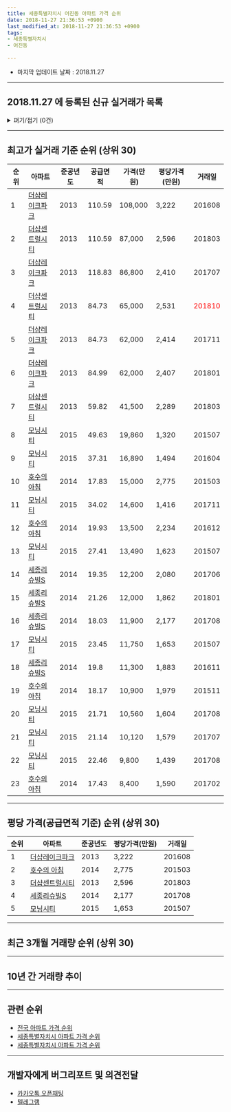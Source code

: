 ```yaml
---
title: 세종특별자치시 어진동 아파트 가격 순위
date: 2018-11-27 21:36:53 +0900
last_modified_at: 2018-11-27 21:36:53 +0900
tags:
- 세종특별자치시
- 어진동

---
```


* 마지막 업데이트 날짜 : 2018.11.27

---

## 2018.11.27 에 등록된 신규 실거래가 목록

<details>
<summary>펴기/접기 (0건)</summary>
<div markdown="1">

|아파트|준공년도|공급면적|가격(만원)|평당가격(만원)|거래일|
|---|---|---|---|---|---|
|없음||||||


</div>
</details>

---

## 최고가 실거래 기준 순위 (상위 30)


|순위|아파트|준공년도|공급면적|가격(만원)|평당가격(만원)|거래일|
|---|---|---|---|---|---|---|
|1|[더샵레이크파크](https://search.naver.com/search.naver?query=%EC%84%B8%EC%A2%85%ED%8A%B9%EB%B3%84%EC%9E%90%EC%B9%98%EC%8B%9C+%EC%96%B4%EC%A7%84%EB%8F%99+%EB%8D%94%EC%83%B5%EB%A0%88%EC%9D%B4%ED%81%AC%ED%8C%8C%ED%81%AC)|2013|110.59|108,000|3,222|201608|
|2|[더샵센트럴시티](https://search.naver.com/search.naver?query=%EC%84%B8%EC%A2%85%ED%8A%B9%EB%B3%84%EC%9E%90%EC%B9%98%EC%8B%9C+%EC%96%B4%EC%A7%84%EB%8F%99+%EB%8D%94%EC%83%B5%EC%84%BC%ED%8A%B8%EB%9F%B4%EC%8B%9C%ED%8B%B0)|2013|110.59|87,000|2,596|201803|
|3|[더샵레이크파크](https://search.naver.com/search.naver?query=%EC%84%B8%EC%A2%85%ED%8A%B9%EB%B3%84%EC%9E%90%EC%B9%98%EC%8B%9C+%EC%96%B4%EC%A7%84%EB%8F%99+%EB%8D%94%EC%83%B5%EB%A0%88%EC%9D%B4%ED%81%AC%ED%8C%8C%ED%81%AC)|2013|118.83|86,800|2,410|201707|
|4|[더샵센트럴시티](https://search.naver.com/search.naver?query=%EC%84%B8%EC%A2%85%ED%8A%B9%EB%B3%84%EC%9E%90%EC%B9%98%EC%8B%9C+%EC%96%B4%EC%A7%84%EB%8F%99+%EB%8D%94%EC%83%B5%EC%84%BC%ED%8A%B8%EB%9F%B4%EC%8B%9C%ED%8B%B0)|2013|84.73|65,000|2,531|<span style="color:red">201810</span>|
|5|[더샵레이크파크](https://search.naver.com/search.naver?query=%EC%84%B8%EC%A2%85%ED%8A%B9%EB%B3%84%EC%9E%90%EC%B9%98%EC%8B%9C+%EC%96%B4%EC%A7%84%EB%8F%99+%EB%8D%94%EC%83%B5%EB%A0%88%EC%9D%B4%ED%81%AC%ED%8C%8C%ED%81%AC)|2013|84.73|62,000|2,414|201711|
|6|[더샵레이크파크](https://search.naver.com/search.naver?query=%EC%84%B8%EC%A2%85%ED%8A%B9%EB%B3%84%EC%9E%90%EC%B9%98%EC%8B%9C+%EC%96%B4%EC%A7%84%EB%8F%99+%EB%8D%94%EC%83%B5%EB%A0%88%EC%9D%B4%ED%81%AC%ED%8C%8C%ED%81%AC)|2013|84.99|62,000|2,407|201801|
|7|[더샵센트럴시티](https://search.naver.com/search.naver?query=%EC%84%B8%EC%A2%85%ED%8A%B9%EB%B3%84%EC%9E%90%EC%B9%98%EC%8B%9C+%EC%96%B4%EC%A7%84%EB%8F%99+%EB%8D%94%EC%83%B5%EC%84%BC%ED%8A%B8%EB%9F%B4%EC%8B%9C%ED%8B%B0)|2013|59.82|41,500|2,289|201803|
|8|[모닝시티](https://search.naver.com/search.naver?query=%EC%84%B8%EC%A2%85%ED%8A%B9%EB%B3%84%EC%9E%90%EC%B9%98%EC%8B%9C+%EC%96%B4%EC%A7%84%EB%8F%99+%EB%AA%A8%EB%8B%9D%EC%8B%9C%ED%8B%B0)|2015|49.63|19,860|1,320|201507|
|9|[모닝시티](https://search.naver.com/search.naver?query=%EC%84%B8%EC%A2%85%ED%8A%B9%EB%B3%84%EC%9E%90%EC%B9%98%EC%8B%9C+%EC%96%B4%EC%A7%84%EB%8F%99+%EB%AA%A8%EB%8B%9D%EC%8B%9C%ED%8B%B0)|2015|37.31|16,890|1,494|201604|
|10|[호수의 아침](https://search.naver.com/search.naver?query=%EC%84%B8%EC%A2%85%ED%8A%B9%EB%B3%84%EC%9E%90%EC%B9%98%EC%8B%9C+%EC%96%B4%EC%A7%84%EB%8F%99+%ED%98%B8%EC%88%98%EC%9D%98+%EC%95%84%EC%B9%A8)|2014|17.83|15,000|2,775|201503|
|11|[모닝시티](https://search.naver.com/search.naver?query=%EC%84%B8%EC%A2%85%ED%8A%B9%EB%B3%84%EC%9E%90%EC%B9%98%EC%8B%9C+%EC%96%B4%EC%A7%84%EB%8F%99+%EB%AA%A8%EB%8B%9D%EC%8B%9C%ED%8B%B0)|2015|34.02|14,600|1,416|201711|
|12|[호수의 아침](https://search.naver.com/search.naver?query=%EC%84%B8%EC%A2%85%ED%8A%B9%EB%B3%84%EC%9E%90%EC%B9%98%EC%8B%9C+%EC%96%B4%EC%A7%84%EB%8F%99+%ED%98%B8%EC%88%98%EC%9D%98+%EC%95%84%EC%B9%A8)|2014|19.93|13,500|2,234|201612|
|13|[모닝시티](https://search.naver.com/search.naver?query=%EC%84%B8%EC%A2%85%ED%8A%B9%EB%B3%84%EC%9E%90%EC%B9%98%EC%8B%9C+%EC%96%B4%EC%A7%84%EB%8F%99+%EB%AA%A8%EB%8B%9D%EC%8B%9C%ED%8B%B0)|2015|27.41|13,490|1,623|201507|
|14|[세종리슈빌S](https://search.naver.com/search.naver?query=%EC%84%B8%EC%A2%85%ED%8A%B9%EB%B3%84%EC%9E%90%EC%B9%98%EC%8B%9C+%EC%96%B4%EC%A7%84%EB%8F%99+%EC%84%B8%EC%A2%85%EB%A6%AC%EC%8A%88%EB%B9%8CS)|2014|19.35|12,200|2,080|201706|
|15|[세종리슈빌S](https://search.naver.com/search.naver?query=%EC%84%B8%EC%A2%85%ED%8A%B9%EB%B3%84%EC%9E%90%EC%B9%98%EC%8B%9C+%EC%96%B4%EC%A7%84%EB%8F%99+%EC%84%B8%EC%A2%85%EB%A6%AC%EC%8A%88%EB%B9%8CS)|2014|21.26|12,000|1,862|201801|
|16|[세종리슈빌S](https://search.naver.com/search.naver?query=%EC%84%B8%EC%A2%85%ED%8A%B9%EB%B3%84%EC%9E%90%EC%B9%98%EC%8B%9C+%EC%96%B4%EC%A7%84%EB%8F%99+%EC%84%B8%EC%A2%85%EB%A6%AC%EC%8A%88%EB%B9%8CS)|2014|18.03|11,900|2,177|201708|
|17|[모닝시티](https://search.naver.com/search.naver?query=%EC%84%B8%EC%A2%85%ED%8A%B9%EB%B3%84%EC%9E%90%EC%B9%98%EC%8B%9C+%EC%96%B4%EC%A7%84%EB%8F%99+%EB%AA%A8%EB%8B%9D%EC%8B%9C%ED%8B%B0)|2015|23.45|11,750|1,653|201507|
|18|[세종리슈빌S](https://search.naver.com/search.naver?query=%EC%84%B8%EC%A2%85%ED%8A%B9%EB%B3%84%EC%9E%90%EC%B9%98%EC%8B%9C+%EC%96%B4%EC%A7%84%EB%8F%99+%EC%84%B8%EC%A2%85%EB%A6%AC%EC%8A%88%EB%B9%8CS)|2014|19.8|11,300|1,883|201611|
|19|[호수의 아침](https://search.naver.com/search.naver?query=%EC%84%B8%EC%A2%85%ED%8A%B9%EB%B3%84%EC%9E%90%EC%B9%98%EC%8B%9C+%EC%96%B4%EC%A7%84%EB%8F%99+%ED%98%B8%EC%88%98%EC%9D%98+%EC%95%84%EC%B9%A8)|2014|18.17|10,900|1,979|201511|
|20|[모닝시티](https://search.naver.com/search.naver?query=%EC%84%B8%EC%A2%85%ED%8A%B9%EB%B3%84%EC%9E%90%EC%B9%98%EC%8B%9C+%EC%96%B4%EC%A7%84%EB%8F%99+%EB%AA%A8%EB%8B%9D%EC%8B%9C%ED%8B%B0)|2015|21.71|10,560|1,604|201708|
|21|[모닝시티](https://search.naver.com/search.naver?query=%EC%84%B8%EC%A2%85%ED%8A%B9%EB%B3%84%EC%9E%90%EC%B9%98%EC%8B%9C+%EC%96%B4%EC%A7%84%EB%8F%99+%EB%AA%A8%EB%8B%9D%EC%8B%9C%ED%8B%B0)|2015|21.14|10,120|1,579|201707|
|22|[모닝시티](https://search.naver.com/search.naver?query=%EC%84%B8%EC%A2%85%ED%8A%B9%EB%B3%84%EC%9E%90%EC%B9%98%EC%8B%9C+%EC%96%B4%EC%A7%84%EB%8F%99+%EB%AA%A8%EB%8B%9D%EC%8B%9C%ED%8B%B0)|2015|22.46|9,800|1,439|201708|
|23|[호수의 아침](https://search.naver.com/search.naver?query=%EC%84%B8%EC%A2%85%ED%8A%B9%EB%B3%84%EC%9E%90%EC%B9%98%EC%8B%9C+%EC%96%B4%EC%A7%84%EB%8F%99+%ED%98%B8%EC%88%98%EC%9D%98+%EC%95%84%EC%B9%A8)|2014|17.43|8,400|1,590|201702|


---

## 평당 가격(공급면적 기준) 순위 (상위 30)


|순위|아파트|준공년도|평당가격(만원)|거래일|
|---|---|---|---|---|
|1|[더샵레이크파크](https://search.naver.com/search.naver?query=%EC%84%B8%EC%A2%85%ED%8A%B9%EB%B3%84%EC%9E%90%EC%B9%98%EC%8B%9C+%EC%96%B4%EC%A7%84%EB%8F%99+%EB%8D%94%EC%83%B5%EB%A0%88%EC%9D%B4%ED%81%AC%ED%8C%8C%ED%81%AC)|2013|3,222|201608|
|2|[호수의 아침](https://search.naver.com/search.naver?query=%EC%84%B8%EC%A2%85%ED%8A%B9%EB%B3%84%EC%9E%90%EC%B9%98%EC%8B%9C+%EC%96%B4%EC%A7%84%EB%8F%99+%ED%98%B8%EC%88%98%EC%9D%98+%EC%95%84%EC%B9%A8)|2014|2,775|201503|
|3|[더샵센트럴시티](https://search.naver.com/search.naver?query=%EC%84%B8%EC%A2%85%ED%8A%B9%EB%B3%84%EC%9E%90%EC%B9%98%EC%8B%9C+%EC%96%B4%EC%A7%84%EB%8F%99+%EB%8D%94%EC%83%B5%EC%84%BC%ED%8A%B8%EB%9F%B4%EC%8B%9C%ED%8B%B0)|2013|2,596|201803|
|4|[세종리슈빌S](https://search.naver.com/search.naver?query=%EC%84%B8%EC%A2%85%ED%8A%B9%EB%B3%84%EC%9E%90%EC%B9%98%EC%8B%9C+%EC%96%B4%EC%A7%84%EB%8F%99+%EC%84%B8%EC%A2%85%EB%A6%AC%EC%8A%88%EB%B9%8CS)|2014|2,177|201708|
|5|[모닝시티](https://search.naver.com/search.naver?query=%EC%84%B8%EC%A2%85%ED%8A%B9%EB%B3%84%EC%9E%90%EC%B9%98%EC%8B%9C+%EC%96%B4%EC%A7%84%EB%8F%99+%EB%AA%A8%EB%8B%9D%EC%8B%9C%ED%8B%B0)|2015|1,653|201507|


---

## 최근 3개월 거래량 순위 (상위 30)


<div style="width:100%;">
    <canvas id="deal_count_ranking" height="52"></canvas>
</div>


<script>
new Chart(document.getElementById("deal_count_ranking"), {
    type: 'horizontalBar',
    data: {
        labels: ['더샵레이크파크', '더샵센트럴시티', '세종리슈빌S', '모닝시티'],
        datasets: [{
            label: '실거래 수',
            data: [4, 3, 1, 1],
            borderColor: "rgba(255, 0, 128, 1)",
            backgroundColor: "rgba(255, 0, 128, 0.5)",
            fill: false,
        }]
    },
    options: {
        responsive: true,
        title: {
            display: true,
            text: '최근 3개월 거래량 순위'
        },
        tooltips: {
            mode: 'index',
            intersect: false,
            callbacks: {
                title: function(tooltipItems, data) {
                    return "실거래 수:";
                },
                label: function(tooltipItem, data) {
                    return data.labels[tooltipItem.index] + ": " + tooltipItem.xLabel;
                }
            }
        },
        hover: {
            mode: 'nearest',
            intersect: true
        },
        scales: {
            xAxes: [{
                display: true,
                scaleLabel: {
                    display: true,
                    labelString: '실거래 수'
                },
                ticks: {
                    suggestedMin: 0,
                }
            }],
            yAxes: [{
                display: true,
                ticks: {
                    autoSkip: false,
                    callback: function(value, index, values) {
                        if (value.length > 10)
                            return value.substr(0, 8) + "...";
                        else
                            return value;
                    }
                },
                scaleLabel: {
                    display: false,
                }
            }]
        }
    }
});

</script>


---

## 10년 간 거래량 추이


<div style="width:100%;">
    <canvas id="deal_progress" height="300"></canvas>
</div>

<script>
new Chart(document.getElementById("deal_progress"), {
    type: 'line',
    data: {
        labels: ['200811','200812','200901','200902','200903','200904','200905','200906','200907','200908','200909','200910','200911','200912','201001','201002','201003','201004','201005','201006','201007','201008','201009','201010','201011','201012','201101','201102','201103','201104','201105','201106','201107','201108','201109','201110','201111','201112','201201','201202','201203','201204','201205','201206','201207','201208','201209','201210','201211','201212','201301','201302','201303','201304','201305','201306','201307','201308','201309','201310','201311','201312','201401','201402','201403','201404','201405','201406','201407','201408','201409','201410','201411','201412','201501','201502','201503','201504','201505','201506','201507','201508','201509','201510','201511','201512','201601','201602','201603','201604','201605','201606','201607','201608','201609','201610','201611','201612','201701','201702','201703','201704','201705','201706','201707','201708','201709','201710','201711','201712','201801','201802','201803','201804','201805','201806','201807','201808','201809','201810','201811'],
        datasets: [{
            label: '실거래 수',
            pointRadius: 1,
            data: [0, 0, 0, 0, 0, 0, 0, 0, 0, 0, 0, 0, 0, 0, 0, 0, 0, 0, 0, 0, 0, 0, 0, 0, 0, 0, 0, 0, 0, 0, 0, 0, 0, 0, 0, 0, 0, 0, 0, 0, 0, 0, 0, 0, 0, 0, 0, 0, 0, 0, 0, 0, 0, 0, 0, 0, 0, 0, 0, 0, 0, 0, 2, 2, 3, 1, 1, 1, 2, 10, 4, 4, 3, 3, 2, 2, 16, 6, 3, 8, 11, 5, 14, 16, 10, 10, 6, 8, 12, 11, 11, 7, 9, 7, 10, 11, 13, 8, 9, 11, 16, 17, 9, 11, 15, 11, 3, 4, 5, 4, 7, 9, 11, 4, 4, 0, 3, 3, 2, 5, 2],
            borderColor: "rgba(255, 201, 14, 1)",
            backgroundColor: "rgba(255, 201, 14, 0.5)",
            fill: true,
        }]
    },
    options: {
        responsive: true,
        title: {
            display: true,
            text: '10년간 거래량 추이'
        },
        tooltips: {
            mode: 'index',
            intersect: false,
        },
        hover: {
            mode: 'nearest',
            intersect: true
        },
        scales: {
            xAxes: [{
                display: true,
                scaleLabel: {
                    display: true,
                    labelString: '년/월'
                }
            }],
            yAxes: [{
                display: true,
                ticks: {
                    suggestedMin: 0,
                },
                scaleLabel: {
                    display: true,
                    labelString: '실거래 수'
                }
            }]
        }
    }
});

</script>


---

## 관련 순위

- [전국 아파트 가격 순위](https://inasie.github.io/apt-ranking/전국)
- [세종특별자치시 아파트 가격 순위](https://inasie.github.io/apt-ranking/세종특별자치시)
- [세종특별자치시 아파트 가격 순위](https://inasie.github.io/apt-ranking/세종특별자치시)


---

## 개발자에게 버그리포트 및 의견전달

- [카카오톡 오픈채팅](https://open.kakao.com/o/gLJUAP4)
- [텔레그램](https://t.me/inasie)

